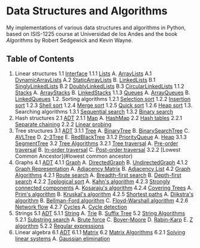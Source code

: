 # Data Structures and Algorithms

My implementations of various data structures and algorithms in Python, based on ISIS-1225 course at Universidad de los Andes and the book _Algorithms_ by Robert Sedgewick and Kevin Wayne.

## Table of Contents

1. Linear structures
   1.1 [Interface](#LinearInterface)
   1.1.1 [Lists](#lists)
   A. [ArrayLists](#arraylists)
   A.1 [DynamicArrayLists](#dynamicarraylists)
   A.2 [StaticArrayLists](#staticarraylists)
   B. [LinkedLists](#linkedlists)
   B.1 [SinglyLinkedLists](#singlylinkedlists)
   B.2 [DoublyLinkedLists](#doublylinkedlists)
   B.3 [CircularLinkedLists](#circularlinkedlists)
   1.1.2 [Stacks](#stacks)
   A. [ArrayStacks](#arraystacks)
   B. [LinkedStacks](#linkedstacks)
   1.1.3 [Queues](#queues)
   A. [ArrayQueues](#arrayqueues)
   B. [LinkedQueues](#linkedqueues)
   1.2. Sorting algorithms
   1.2.1 [Selection sort](#selection-sort)
   1.2.2 [Insertion sort](#insertion-sort)
   1.2.3 [Shell sort](#shell-sort)
   1.2.4 [Merge sort](#merge-sort)
   1.2.5 [Quick sort](#quick-sort)
   1.2.6 [Heap sort](#heap-sort)
   1.3. Searching algorithms
   1.3.1 [Sequential search](#sequential-search)
   1.3.2 [Binary search](#binary-search)
2. Hash structures
   2.1 [ADT](#adtMap)
   2.1.1 [Map](#map)
   A. [HashMap](#hashmap)
   2.2 [Hash tables](#hash-tables)
   2.2.1 [Separate chaining](#separate-chaining)
   2.2.2 [Linear probing](#linear-probing)
3. Tree structures
   3.1 [ADT](#adtTree)
   3.1.1 [Tree](#tree)
   A. [BinaryTree](#binarytree)
   B. [BinarySearchTree](#binarysearchtree)
   C. [AVLTree](#avltree)
   D. [2-3Tree](#2-3tree)
   E. [RedBlackTree](#redblacktree)
   3.1.2 [PriorityQueue](#priorityqueue)
   A. [Heap](#heap)
   3.1.3 [SegmentTree](#segmenttree)
   3.2 [Tree Algorithms](#tree-algorithms)
   3.2.1 [Tree traversal](#tree-traversal)
   A. [Pre-order traversal](#pre-order-traversal)
   B. [In-order traversal](#in-order-traversal)
   C. [Post-order traversal](#post-order-traversal)
   3.2.2 [Lowest Common Ancestor](#lowest common ancestor)
4. Graphs
   4.1 [ADT](#adtGraph)
   4.1.1 [Graph](#graph)
   A. [DirectedGraph](#directedgraph)
   B. [UndirectedGraph](#undirectedgraph)
   4.1.2 [Graph Representation](#graph-representation)
   A. [Adjacency Matrix](#adjacency-matrix)
   B. [Adjacency List](#adjacency-list)
   4.2 [Graph Algorithms](#graph-algorithms)
   4.2.1 [Route search](#route-search)
   A. [Breadth-first search](#breadth-first-search)
   B. [Depth-first search](#depth-first-search)
   4.2.2 [Toplogical sort](#toplogical-sort)
   A. [Kahn's algorithm](#kahns-algorithm)
   4.2.3 [Strongly connected components](#strongly-connected-components)
   A. [Kosaraju's algorithm](#kosarajus-algorithm)
   4.2.4 [Covering Trees](#covering-trees)
   A. [Prim's algorithm](#prims-algorithm)
   B. [Kruskal's algorithm](#kruskals-algorithm)
   4.2.5 [Shortest paths](#shortest-paths)
   A. [Dijkstra's algorithm](#dijkstras-algorithm)
   B. [Bellman-Ford algorithm](#bellman-ford-algorithm)
   C. [Floyd-Warshall algorithm](#floyd-warshall-algorithm)
   4.2.6 [Network flow](#network-flow)
   4.2.7 [Cycles](#cycles)
   A. [Cycle detection](#cycle-detection)
5. Strings
   5.1 [ADT](#adtString)
   5.1.1 [String](#string)
   A. [Trie](#trie)
   B. [Suffix Tree](#suffix-tree)
   5.2 [String Algorithms](#string-algorithms)
   5.2.1 [Substring search](#substring-search)
   A. [Brute force](#brute-force)
   C. [Boyer-Moore](#boyer-moore)
   D. [Rabin-Karp](#rabin-karp)
   E. [Z algorithm](#z-algorithm)
   5.2.2 [Regular expressions](#regular-expressions)
6. Linear algebra
   6.1 [ADT](#adtMatrix)
   6.1.1 [Matrix](#matrix)
   6.2 [Matrix Algorithms](#matrix-algorithms)
   6.2.1 [Solving linear systems](#solving-linear-systems)
   A. [Gaussian elimination](#gaussian-elimination)
